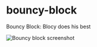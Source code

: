# bouncy-block
Bouncy Block: Blocy does his best

![Bouncy block screenshot](https://i.imgur.com/hEjRBfU.gif)

